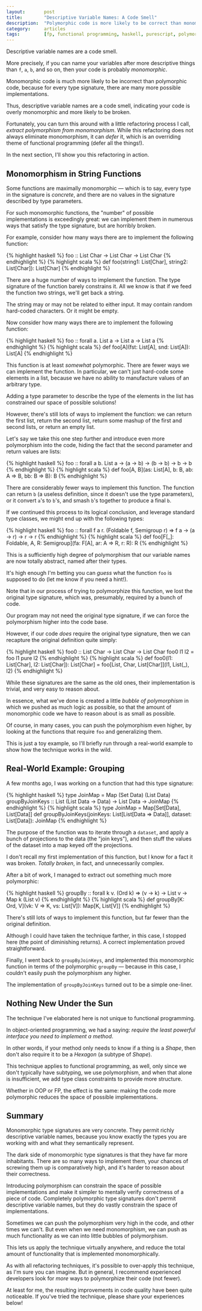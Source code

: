 ```yaml
---
layout:       post
title:        "Descriptive Variable Names: A Code Smell"
description:  "Polymorphic code is more likely to be correct than monomorphic code"
category:     articles
tags:         [fp, functional programming, haskell, purescript, polymorphism, monomorphism, names]
---
```


Descriptive variable names are a code smell.

More precisely, if you can name your variables after more descriptive things
than `f`, `a`, `b`, and so on, then your code is probably *monomorphic*.

Monomorphic code is much more likely to be incorrect than polymorphic code,
because for every type signature, there are many more possible implementations.

Thus, descriptive variable names are a code smell, indicating your code is
overly monomorphic and more likely to be broken.

Fortunately, you can turn this around with a little refactoring process I
call, *extract polymorphism from monomorphism*. While this refactoring does not
always eliminate monomorphism, it can *defer* it, which is an overriding theme
of functional programming (defer all the things!).

In the next section, I'll show you this refactoring in action.

## Monomorphism in String Functions

Some functions are maximally monomorphic &mdash; which is to say, every type in
the signature is *concrete*, and there are no values in the signature described
by type parameters.

For such monomorphic functions, the "number" of possible implementations is
exceedingly great: we can implement them in numerous ways that satisfy the type
signature, but are horribly broken.

For example, consider how many ways there are to implement the following
function:

{% highlight haskell %}
foo :: List Char -> List Char -> List Char
{% endhighlight %}
{% highlight scala %}
def foo(string1: List[Char], string2: List[Char]): List[Char]
{% endhighlight %}

There are a huge number of ways to implement the function. The type signature of
the function barely constrains it. All we know is that if we feed the function
two strings, we'll get back a string.

The string may or may not be related to either input. It may contain random
hard-coded characters. Or it might be empty.

Now consider how many ways there are to implement the following function:

{% highlight haskell %}
foo :: forall a. List a -> List a -> List a
{% endhighlight %}
{% highlight scala %}
def foo[A](fst: List[A], snd: List[A]): List[A]
{% endhighlight %}

This function is at least *somewhat* polymorphic. There are fewer ways we can
implement the function. In particular, we can't just hard-code some elements in
a list, because we have no ability to manufacture values of an arbitrary type.

Adding a type parameter to describe the type of the elements in the list has
constrained our space of possible solutions!

However, there's still lots of ways to implement the function: we can return
the first list, return the second list, return some mashup of the first and
second lists, or return an empty list.

Let's say we take this one step further and introduce even more polymorphism
into the code, hiding the fact that the second parameter and return values are
lists:

{% highlight haskell %}
foo :: forall a b. List a -> (a -> b) -> (b -> b) -> b -> b
{% endhighlight %}
{% highlight scala %}
def foo[A, B](as: List[A], b: B, ab: A => B, bb: B => B): B
{% endhighlight %}

There are considerably fewer ways to implement this function. The function can
return `b` (a useless definition, since it doesn't use the type parameters), or
it convert `a`'s to `b`'s, and smash `b`'s together to produce a final `b`.

If we continued this process to its logical conclusion, and leverage standard
type classes, we might end up with the following types:

{% highlight haskell %}
foo :: forall f a r. (Foldable f, Semigroup r) => f a -> (a -> r) -> r -> r
{% endhighlight %}
{% highlight scala %}
def foo[F[_]: Foldable, A, R: Semigroup](fa: F[A], ar: A => R, r: R): R
{% endhighlight %}

This is a sufficiently high degree of polymorphism that our variable names are
now totally abstract, named after their types.

It's high enough I'm betting you can *guess* what the function `foo` is supposed
to do (let me know if you need a hint!).

Note that in our process of trying to polymorphize this function, we lost the
original type signature, which was, presumably, required by a bunch of code.

Our program may not need the original type signature, if we can force the
polymorphism higher into the code base.

However, if our code *does* require the original type signature, then we can
recapture the original definition quite simply:

{% highlight haskell %}
foo0 :: List Char -> List Char -> List Char
foo0 l1 l2 = foo l1 pure l2
{% endhighlight %}
{% highlight scala %}
def foo0(l1: List[Char], l2: List[Char]): List[Char] =
  foo[List, Char, List[Char]](l1, List(_), l2)
{% endhighlight %}

While these signatures are the same as the old ones, their implementation is
trivial, and very easy to reason about.

In essence, what we've done is created a little *bubble of polymorphism* in
which we pushed as much logic as possible, so that the amount of monomorphic
code we have to reason about is as small as possible.

Of course, in many cases, you can push the polymorphism even higher, by looking
at the functions that require `foo` and generalizing them.

This is just a toy example, so I'll briefly run through a real-world example to
show how the technique works in the wild.

## Real-World Example: Grouping

A few months ago, I was working on a function that had this type signature:

{% highlight haskell %}
type JoinMap = Map (Set Data) (List Data)
groupByJoinKeys :: List (List Data -> Data) -> List Data -> JoinMap
{% endhighlight %}
{% highlight scala %}
type JoinMap = Map[Set[Data], List[Data]]
def groupByJoinKeys(joinKeys: List[List[Data => Data]], dataset: List[Data]): JoinMap
{% endhighlight %}

The purpose of the function was to iterate through a `dataset`, and apply a
bunch of projections to the data (the "join keys"), and then stuff the values of
the dataset into a map keyed off the projections.

I don't recall my first implementation of this function, but I know for a fact
it was broken. *Totally broken*, in fact, and unnecessarily complex.

After a bit of work, I managed to extract out something much more polymorphic:

{% highlight haskell %}
groupBy :: forall k v. (Ord k) => (v -> k) -> List v -> Map k (List v)
{% endhighlight %}
{% highlight scala %}
def groupBy[K: Ord, V](vk: V => K, vs: List[V]): Map[K, List[V]]
{% endhighlight %}

There's still lots of ways to implement this function, but far fewer than the
original definition.

Although I could have taken the technique farther, in this case, I stopped here
(the point of diminishing returns). A correct implementation proved straightforward.

Finally, I went back to `groupByJoinKeys`, and implemented this monomorphic
function in terms of the polymorphic `groupBy` &mdash; because in this case, I
couldn't easily push the polymorphism any higher.

The implementation of `groupByJoinKeys` turned out to be a simple one-liner.

## Nothing New Under the Sun

The technique I've elaborated here is not unique to functional programming.

In object-oriented programming, we had a saying: *require the least powerful
interface you need to implement a method*.

In other words, if your method only needs to know if a thing is a *Shape*, then
don't also require it to be a *Hexagon* (a subtype of *Shape*).

This technique applies to functional programming, as well, only since we don't
typically have subtyping, we use polymorphism, and when that alone is
insufficient, we add type class constraints to provide more structure.

Whether in OOP or FP, the effect is the same: making the code more polymorphic
reduces the space of possible implementations.

## Summary

Monomorphic type signatures are very concrete. They permit richly descriptive
variable names, because you know exactly the types you are working with and
what they semantically represent.

The dark side of monomorphic type signatures is that they have far more
inhabitants. There are so many ways to implement them, your chances of screwing
them up is comparatively high, and it's harder to reason about their correctness.

Introducing polymorphism can constrain the space of possible implementations and
make it simpler to mentally verify correctness of a piece of code. Completely
polymorphic type signatures don't permit descriptive variable names, but they
do vastly constrain the space of implementations.

Sometimes we can push the polymorphism very high in the code, and other times
we can't. But even when we need monomorphism, we can push as much functionality
as we can into little bubbles of polymorphism.

This lets us apply the technique virtually anywhere, and reduce the total amount
of functionality that is implemented monomorphically.

As with all refactoring techniques, it's possible to over-apply this technique,
as I'm sure you can imagine. But in general, I recommend experienced developers
look for *more* ways to polymorphize their code (not fewer).

At least for me, the resulting improvements in code quality have been quite
noticeable. If you've tried the technique, please share your experiences below!
